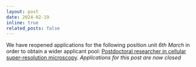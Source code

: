 ```yaml
---
layout: post
date: 2024-02-19
inline: true
related_posts: false
---
```

We have reopened applications for the following position unit *6th March* in order to obtain a wider applicant pool: [Postdoctoral researcher in cellular super-resolution microscopy](https://warwick-careers.tal.net/vx/appcentre-ext/brand-4/spa-1/candidate/so/pm/1/pl/3/opp/983-Research-Fellow-107971-0224/en-GB). *Applications for this post are now closed*
